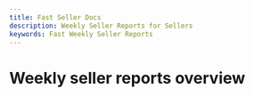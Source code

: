 ```yaml
---
title: Fast Seller Docs
description: Weekly Seller Reports for Sellers
keywords: Fast Weekly Seller Reports
---
```


# Weekly seller reports overview
